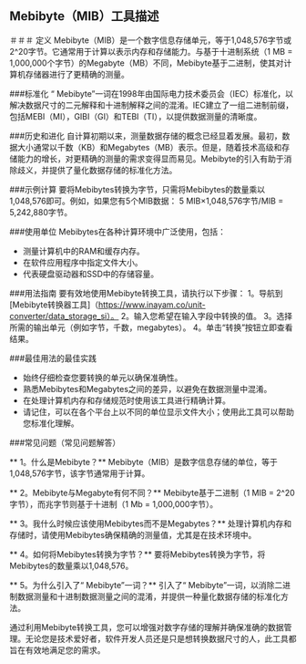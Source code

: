 ## Mebibyte（MIB）工具描述

＃＃＃ 定义
Mebibyte（MIB）是一个数字信息存储单元，等于1,048,576字节或2^20字节。它通常用于计算以表示内存和存储能力。与基于十进制系统（1 MB = 1,000,000个字节）的Megabyte（MB）不同，Mebibyte基于二进制，使其对计算机存储器进行了更精确的测量。

###标准化
“ Mebibyte”一词在1998年由国际电力技术委员会（IEC）标准化，以解决数据尺寸的二元解释和十进制解释之间的混淆。IEC建立了一组二进制前缀，包括MEBI（MI），GIBI（GI）和TEBI（TI），以提供数据测量的清晰度。

###历史和进化
自计算初期以来，测量数据存储的概念已经显着发展。最初，数据大小通常以千数（KB）和Megabytes（MB）表示。但是，随着技术高级和存储能力的增长，对更精确的测量的需求变得显而易见。Mebibyte的引入有助于消除歧义，并提供了量化数据存储的标准化方法。

###示例计算
要将Mebibytes转换为字节，只需将Mebibytes的数量乘以1,048,576即可。例如，如果您有5个MIB数据：
5 MIB×1,048,576字节/MIB = 5,242,880字节。

###使用单位
Mebibytes在各种计算环境中广泛使用，包括：
- 测量计算机中的RAM和缓存内存。
- 在软件应用程序中指定文件大小。
- 代表硬盘驱动器和SSD中的存储容量。

###用法指南
要有效地使用Mebibyte转换工具，请执行以下步骤：
1。导航到[Mebibyte转换器工具]（https://www.inayam.co/unit-converter/data_storage_si）。
2。输入您希望在输入字段中转换的值。
3。选择所需的输出单元（例如字节，千数，megabytes）。
4。单击“转换”按钮立即查看结果。

###最佳用法的最佳实践
- 始终仔细检查您要转换的单元以确保准确性。
- 熟悉Mebibytes和Megabytes之间的差异，以避免在数据测量中混淆。
- 在处理计算机内存和存储规范时使用该工具进行精确计算。
- 请记住，可以在各个平台上以不同的单位显示文件大小；使用此工具可以帮助您标准化理解。

###常见问题（常见问题解答）

** 1。什么是Mebibyte？**
Mebibyte（MIB）是数字信息存储的单位，等于1,048,576字节，该字节通常用于计算。

** 2。Mebibyte与Megabyte有何不同？**
Mebibyte基于二进制（1 MIB = 2^20字节），而兆字节则基于十进制（1 Mb = 1,000,000字节）。

** 3。我什么时候应该使用Mebibytes而不是Megabytes？**
处理计算机内存和存储时，请使用Mebibytes确保精确的测量值，尤其是在技术环境中。

** 4。如何将Mebibytes转换为字节？**
要将Mebibytes转换为字节，将Mebibytes的数量乘以1,048,576。

** 5。为什么引入了“ Mebibyte”一词？**
引入了“ Mebibyte”一词，以消除二进制数据测量和十进制数据测量之间的混淆，并提供一种量化数据存储的标准化方法。

通过利用Mebibyte转换工具，您可以增强对数字存储的理解并确保准确的数据管理。无论您是技术爱好者，软件开发人员还是只是想转换数据尺寸的人，此工具都旨在有效地满足您的需求。